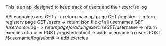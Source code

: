 This is an api designed to keep track of users and their exercise log

API endpoints are:
GET / -> return main api page
GET /register -> return registery page
GET /users -> return json file of all usernames
GET /$username/log -> return page for adding exercise
GET /$username -> return exercies of a user
POST /register/submit -> adds username to users
POST /$username/log/submit -> add exercies 